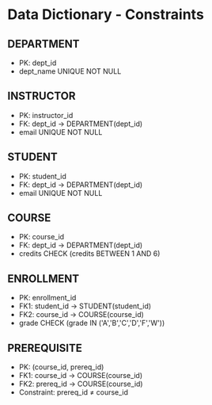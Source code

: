 # Data Dictionary - Constraints

## DEPARTMENT
- PK: dept_id  
- dept_name UNIQUE NOT NULL  

## INSTRUCTOR
- PK: instructor_id  
- FK: dept_id → DEPARTMENT(dept_id)  
- email UNIQUE NOT NULL  

## STUDENT
- PK: student_id  
- FK: dept_id → DEPARTMENT(dept_id)  
- email UNIQUE NOT NULL  

## COURSE
- PK: course_id  
- FK: dept_id → DEPARTMENT(dept_id)  
- credits CHECK (credits BETWEEN 1 AND 6)  

## ENROLLMENT
- PK: enrollment_id  
- FK1: student_id → STUDENT(student_id)  
- FK2: course_id → COURSE(course_id)  
- grade CHECK (grade IN ('A','B','C','D','F','W'))  

## PREREQUISITE
- PK: (course_id, prereq_id)  
- FK1: course_id → COURSE(course_id)  
- FK2: prereq_id → COURSE(course_id)  
- Constraint: prereq_id ≠ course_id  
